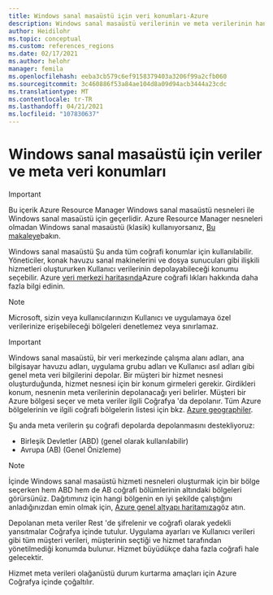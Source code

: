 ```yaml
---
title: Windows sanal masaüstü için veri konumları-Azure
description: Windows sanal masaüstü verilerinin ve meta verilerinin hangi konumlarına depolanabileceğini kısaca inceleyin.
author: Heidilohr
ms.topic: conceptual
ms.custom: references_regions
ms.date: 02/17/2021
ms.author: helohr
manager: femila
ms.openlocfilehash: eeba3cb579c6ef9158379403a3206f99a2cfb060
ms.sourcegitcommit: 3c460886f53a84ae104d8a09d94acb3444a23cdc
ms.translationtype: MT
ms.contentlocale: tr-TR
ms.lasthandoff: 04/21/2021
ms.locfileid: "107830637"
---
```

# <a name="data-and-metadata-locations-for-windows-virtual-desktop"></a>Windows sanal masaüstü için veriler ve meta veri konumları

>[!IMPORTANT]
>Bu içerik Azure Resource Manager Windows sanal masaüstü nesneleri ile Windows sanal masaüstü için geçerlidir. Azure Resource Manager nesneleri olmadan Windows sanal masaüstü (klasik) kullanıyorsanız, [Bu makaleye](./virtual-desktop-fall-2019/data-locations-2019.md)bakın.

Windows sanal masaüstü Şu anda tüm coğrafi konumlar için kullanılabilir. Yöneticiler, konak havuzu sanal makinelerini ve dosya sunucuları gibi ilişkili hizmetleri oluştururken Kullanıcı verilerinin depolayabileceği konumu seçebilir. Azure [veri merkezi haritasında](https://azuredatacentermap.azurewebsites.net/)Azure coğrafi lıkları hakkında daha fazla bilgi edinin.

>[!NOTE]
>Microsoft, sizin veya kullanıcılarınızın Kullanıcı ve uygulamaya özel verilerinize erişebileceği bölgeleri denetlemez veya sınırlamaz.

>[!IMPORTANT]
>Windows sanal masaüstü, bir veri merkezinde çalışma alanı adları, ana bilgisayar havuzu adları, uygulama grubu adları ve Kullanıcı asıl adları gibi genel meta veri bilgilerini depolar. Bir müşteri bir hizmet nesnesi oluşturduğunda, hizmet nesnesi için bir konum girmeleri gerekir. Girdikleri konum, nesnenin meta verilerinin depolanacağı yeri belirler. Müşteri bir Azure bölgesi seçer ve meta veriler ilgili Coğrafya 'da depolanır. Tüm Azure bölgelerinin ve ilgili coğrafi bölgelerin listesi için bkz. [Azure geographiler](https://azure.microsoft.com/global-infrastructure/geographies/).

Şu anda meta verilerin şu coğrafi depolarda depolanmasını destekliyoruz:

- Birleşik Devletler (ABD) (genel olarak kullanılabilir)
- Avrupa (AB) (Genel Önizleme) 

>[!NOTE]
> İçinde Windows sanal masaüstü hizmeti nesneleri oluşturmak için bir bölge seçerken hem ABD hem de AB coğrafi bölümlerinin altındaki bölgeleri görürsünüz. Dağıtımınız için hangi bölgenin en iyi şekilde çalıştığını anladığınızdan emin olmak için, [Azure genel altyapı haritamıza](https://azure.microsoft.com/global-infrastructure/geographies/#geographies)göz atın.

Depolanan meta veriler Rest 'de şifrelenir ve coğrafi olarak yedekli yansıtmalar Coğrafya içinde tutulur. Uygulama ayarları ve Kullanıcı verileri gibi tüm müşteri verileri, müşterinin seçtiği ve hizmet tarafından yönetilmediği konumda bulunur. Hizmet büyüdükçe daha fazla coğrafi hale gelecektir.

Hizmet meta verileri olağanüstü durum kurtarma amaçları için Azure Coğrafya içinde çoğaltılır.
